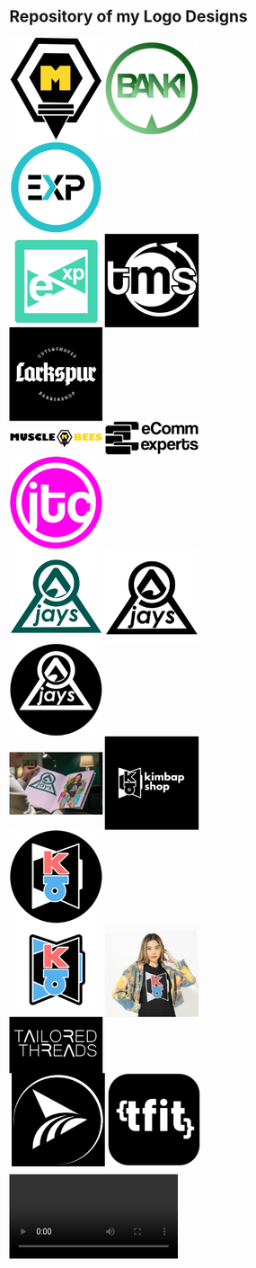 

# Repository of my Logo Designs
<div>
<img align="center" src="./images/MuscleBees.png" width="33%" alt="Muscle Bees" >
<img align="center" src="./images/BankiLogo.png" width="33%" alt="Muscle Bees" >
<img align="center" src="./images/eCommExpertsV3.png" width="33%" alt="Muscle Bees" >
</div>
<div>
<img align="center" src="./images/eCommExpertsV2.png" width="33%" alt="Muscle Bees" >
<img align="center" src="./images/tms.png" width="33%" alt="" >
<img align="center" src="./images/LarkspurBarberShop.jpg" width="33%" alt="Larkspur Barbershop" >
</div>

<div>
<img align="center" src="./images/MuscleBees_Horizontal.png" width="33%" alt="" >
<img align="center" src="./images/eCommExperts.png" width="33%" alt="" >
<img align="center" src="./images/jtc.png" width="33%" alt="" >
</div>

<div>
<img align="center" src="./images/Logo1.png" width="33%" alt="" >
<img align="center" src="./images/Logo2.png" width="33%" alt="" >
<img align="center" src="./images/Logo9.png" width="33%" alt="" >
</div>

<div>
<img align="center" src="./images/Logo7.png" width="33%" alt="" >
<img align="center" src="./images/Logo3.png" width="33%" alt="" >
<img align="center" src="./images/Logo4.png" width="33%" alt="" >
</div>

<div>
<img align="center" src="./images/Logo5.png" width="33%" alt="" >
<img align="center" src="./images/Logo6.png" width="33%" alt="" >
<img align="center" src="./images/Logo8.png" width="33%" alt="" >
</div>

<div>
<img align="center" src="./images/Logo8A.png" width="33%" alt="" >
<img align="center" src="./images/Logo10.png" width="33%" alt="" >
<img align="center" src="./images/TFIT.jpg" width="33%" alt="" >
</div>





![](./images/facebook-cover-video-maker-for-a-customized-streetwear-brand-ad-1237e-3098.mp4)



